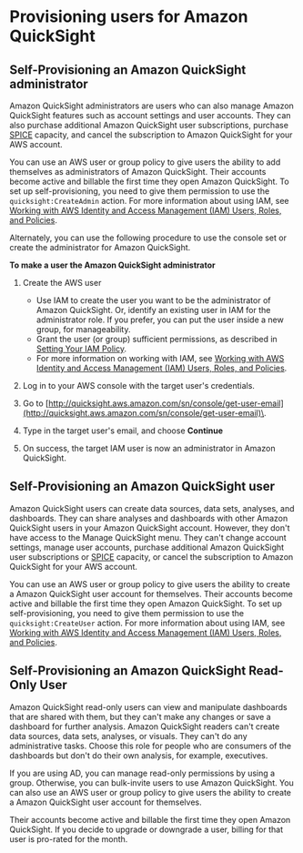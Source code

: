 # Provisioning users for Amazon QuickSight<a name="provisioning-users"></a>

## Self\-Provisioning an Amazon QuickSight administrator<a name="assigning-the-admin"></a>

Amazon QuickSight administrators are users who can also manage Amazon QuickSight features such as account settings and user accounts\. They can also purchase additional Amazon QuickSight user subscriptions, purchase [SPICE](welcome.md#spice) capacity, and cancel the subscription to Amazon QuickSight for your AWS account\.

You can use an AWS user or group policy to give users the ability to add themselves as administrators of Amazon QuickSight\. Their accounts become active and billable the first time they open Amazon QuickSight\. To set up self\-provisioning, you need to give them permission to use the `quicksight:CreateAdmin` action\. For more information about using IAM, see [Working with AWS Identity and Access Management \(IAM\) Users, Roles, and Policies](working-with-iam.md)\. 

Alternately, you can use the following procedure to use the console set or create the administrator for Amazon QuickSight\. 

**To make a user the Amazon QuickSight administrator**

1. Create the AWS user
   + Use IAM to create the user you want to be the administrator of Amazon QuickSight\. Or, identify an existing user in IAM for the administrator role\. If you prefer, you can put the user inside a new group, for manageability\. 
   + Grant the user \(or group\) sufficient permissions, as described in [Setting Your IAM Policy](set-iam-policy.md)\. 
   + For more information on working with IAM, see [Working with AWS Identity and Access Management \(IAM\) Users, Roles, and Policies](working-with-iam.md)\. 

1. Log in to your AWS console with the target user's credentials\.

1. Go to [http://quicksight.aws.amazon.com/sn/console/get-user-email](http://quicksight.aws.amazon.com/sn/console/get-user-email)\.

1. Type in the target user's email, and choose **Continue**

1. On success, the target IAM user is now an administrator in Amazon QuickSight\.

## Self\-Provisioning an Amazon QuickSight user<a name="self-service-access"></a>

Amazon QuickSight users can create data sources, data sets, analyses, and dashboards\. They can share analyses and dashboards with other Amazon QuickSight users in your Amazon QuickSight account\. However, they don't have access to the Manage QuickSight menu\. They can't change account settings, manage user accounts, purchase additional Amazon QuickSight user subscriptions or [SPICE](welcome.md#spice) capacity, or cancel the subscription to Amazon QuickSight for your AWS account\.

You can use an AWS user or group policy to give users the ability to create a Amazon QuickSight user account for themselves\. Their accounts become active and billable the first time they open Amazon QuickSight\. To set up self\-provisioning, you need to give them permission to use the `quicksight:CreateUser` action\. For more information about using IAM, see [Working with AWS Identity and Access Management \(IAM\) Users, Roles, and Policies](working-with-iam.md)\. 

## Self\-Provisioning an Amazon QuickSight Read\-Only User<a name="self-service-read-only-users"></a>

Amazon QuickSight read\-only users can view and manipulate dashboards that are shared with them, but they can't make any changes or save a dashboard for further analysis\. Amazon QuickSight readers can't create data sources, data sets, analyses, or visuals\. They can't do any administrative tasks\. Choose this role for people who are consumers of the dashboards but don't do their own analysis, for example, executives\.

If you are using AD, you can manage read\-only permissions by using a group\. Otherwise, you can bulk\-invite users to use Amazon QuickSight\. You can also use an AWS user or group policy to give users the ability to create a Amazon QuickSight user account for themselves\. 

Their accounts become active and billable the first time they open Amazon QuickSight\. If you decide to upgrade or downgrade a user, billing for that user is pro\-rated for the month\.